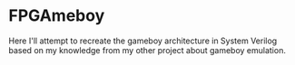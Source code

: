 # FPGAmeboy
Here I'll attempt to recreate the gameboy architecture in System Verilog based on my knowledge from my other project about gameboy emulation.
